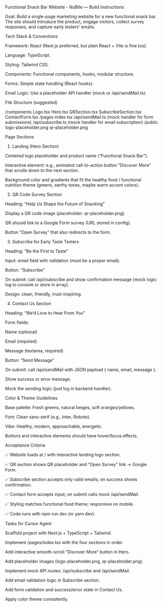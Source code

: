 Functional Snack Bar Website - NuBite — Build Instructions

Goal: Build a single-page marketing website for a new functional snack bar. The site should introduce the product, engage visitors, collect survey responses, and capture early testers’ emails.

Tech Stack & Conventions

Framework: React (Next.js preferred, but plain React + Vite is fine too).

Language: TypeScript.

Styling: Tailwind CSS.

Components: Functional components, hooks, modular structure.

Forms: Simple state handling (React hooks).

Email Logic: Use a placeholder API handler (mock or /api/sendMail.ts).

File Structure (suggested)

/components
  Logo.tsx
  Hero.tsx
  QRSection.tsx
  SubscribeSection.tsx
  ContactForm.tsx
/pages
  index.tsx
  /api/sendMail.ts (mock handler for form submissions)
  /api/subscribe.ts (mock handler for email subscription)
/public
  logo-placeholder.png
  qr-placeholder.png

Page Sections
1. Landing (Hero Section)

Centered logo placeholder and product name (“Functional Snack Bar”).

Interactive element: e.g., animated call-to-action button “Discover More” that scrolls down to the next section.

Background color and gradients that fit the healthy food / functional nutrition theme (greens, earthy tones, maybe warm accent colors).

2. QR Code Survey Section

Heading: “Help Us Shape the Future of Snacking”

Display a QR code image (placeholder: qr-placeholder.png).

QR should link to a Google Form survey (URL stored in config).

Button “Open Survey” that also redirects to the form.

3. Subscribe for Early Taste Testers

Heading: “Be the First to Taste”

Input: email field with validation (must be a proper email).

Button: “Subscribe”

On submit: call /api/subscribe and show confirmation message (mock logic: log to console or store in array).

Design: clean, friendly, trust-inspiring.

4. Contact Us Section

Heading: “We’d Love to Hear From You”

Form fields:

Name (optional)

Email (required)

Message (textarea, required)

Button: “Send Message”

On submit: call /api/sendMail with JSON payload { name, email, message }.

Show success or error message.

Mock the sending logic (just log in backend handler).

Color & Theme Guidelines

Base palette: Fresh greens, natural beiges, soft oranges/yellows.

Font: Clean sans-serif (e.g., Inter, Roboto).

Vibe: Healthy, modern, approachable, energetic.

Buttons and interactive elements should have hover/focus effects.

Acceptance Criteria

✅ Website loads at / with interactive landing logo section.

✅ QR section shows QR placeholder and “Open Survey” link → Google Form.

✅ Subscribe section accepts only valid emails; on success shows confirmation.

✅ Contact form accepts input; on submit calls mock /api/sendMail.

✅ Styling matches functional food theme; responsive on mobile.

✅ Code runs with npm run dev (or yarn dev).

Tasks for Cursor Agent

Scaffold project with Next.js + TypeScript + Tailwind.

Implement /pages/index.tsx with the four sections in order.

Add interactive smooth-scroll “Discover More” button in Hero.

Add placeholder images (logo-placeholder.png, qr-placeholder.png).

Implement mock API routes: /api/subscribe and /api/sendMail.

Add email validation logic in Subscribe section.

Add form validation and success/error state in Contact Us.

Apply color theme consistently.